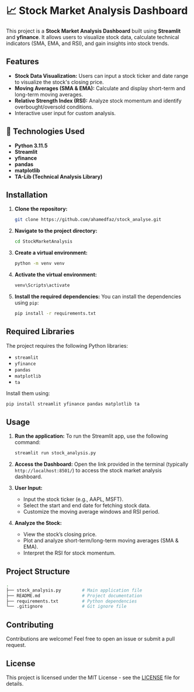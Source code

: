 # 📈 Stock Market Analysis Dashboard

This project is a **Stock Market Analysis Dashboard** built using **Streamlit** and **yfinance**. It allows users to visualize stock data, calculate technical indicators (SMA, EMA, and RSI), and gain insights into stock trends. 

## Features
- **Stock Data Visualization:** Users can input a stock ticker and date range to visualize the stock's closing price.
- **Moving Averages (SMA & EMA):** Calculate and display short-term and long-term moving averages.
- **Relative Strength Index (RSI):** Analyze stock momentum and identify overbought/oversold conditions.
- Interactive user input for custom analysis.

## 🔧 Technologies Used
- **Python 3.11.5**
- **Streamlit**
- **yfinance**
- **pandas**
- **matplotlib**
- **TA-Lib (Technical Analysis Library)**

## Installation

1. **Clone the repository:**
   ```bash
   git clone https://github.com/ahamedfaz/stock_analyse.git
   ```
2. **Navigate to the project directory:**
   ```bash
   cd StockMarketAnalysis
   ```
3. **Create a virtual environment:**
   ```bash
   python -m venv venv
   ```
4. **Activate the virtual environment:**
   ```bash
   venv\Scripts\activate
   ```
5. **Install the required dependencies:**
   You can install the dependencies using `pip`:
   ```bash
   pip install -r requirements.txt
   ```

## Required Libraries

The project requires the following Python libraries:
- `streamlit`
- `yfinance`
- `pandas`
- `matplotlib`
- `ta`

Install them using:
```bash
pip install streamlit yfinance pandas matplotlib ta
```

## Usage

1. **Run the application:**
   To run the Streamlit app, use the following command:
   ```bash
   streamlit run stock_analysis.py
   ```

2. **Access the Dashboard:**
   Open the link provided in the terminal (typically `http://localhost:8501/`) to access the stock market analysis dashboard.

3. **User Input:**
   - Input the stock ticker (e.g., AAPL, MSFT).
   - Select the start and end date for fetching stock data.
   - Customize the moving average windows and RSI period.

4. **Analyze the Stock:**
   - View the stock’s closing price.
   - Plot and analyze short-term/long-term moving averages (SMA & EMA).
   - Interpret the RSI for stock momentum.

## Project Structure

```bash
.
├── stock_analysis.py        # Main application file
├── README.md                # Project documentation
├── requirements.txt         # Python dependencies
└── .gitignore               # Git ignore file
```


## Contributing

Contributions are welcome! Feel free to open an issue or submit a pull request.

## License

This project is licensed under the MIT License - see the [LICENSE](LICENSE) file for details.
